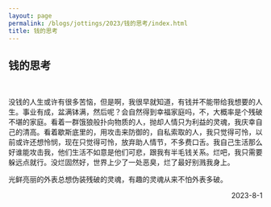 ```yaml
---
layout: page
permalink: /blogs/jottings/2023/钱的思考/index.html
title: 钱的思考
---
```


## 钱的思考
<br>

没钱的人生或许有很多苦恼，但是啊，我很早就知道，有钱并不能带给我想要的人生。事业有成，盆满钵满，然后呢？会自然得到幸福家庭吗，不，大概率是个残破不堪的家庭。看着一群饿狼般扑向物质的人，抛却人情只为利益的灵魂，我庆幸自己的清高。看着歇斯底里的，用攻击来防御的，自私索取的人，我只觉得可怜，以前或许还想怜悯，现在只觉得可怜，放弃助人情节，不多费口舌。我自己生活那么好谁能攻击我，他们生活不如意是他们可悲，跟我有半毛钱关系。烂吧，我只需要躲远点就行。没烂固然好，世界上少了一处恶臭，烂了最好别溅我身上。

光鲜亮丽的外表总想伪装残破的灵魂，有趣的灵魂从来不怕外表多破。

<p align="right">2023-8-1</p>